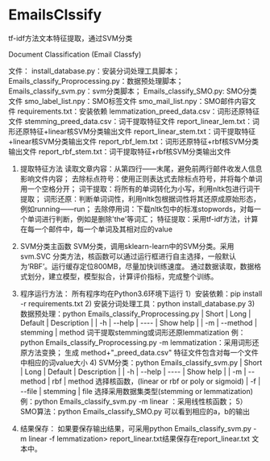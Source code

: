 # EmailsClssify
tf-idf方法文本特征提取，通过SVM分类


  
Document Classification (Email Classfy)

文件：
install_database.py：安装分词处理工具脚本；
Emails_classify_Proprocessing.py：数据预处理脚本；
Emails_classify_svm.py：svm分类脚本；
Emails_classify_SMO.py: SMO分类文件 
smo_label_list.npy：SMO标签文件
smo_mail_list.npy：SMO邮件内容文件
requirements.txt：安装依赖
lemmatization_preed_data.csv：词形还原特征文件
stemming_preed_data.csv：词干提取特征文件
report_linear_lem.txt：词形还原特征+linear核SVM分类输出文件
report_linear_stem.txt：词干提取特征+linear核SVM分类输出文件
report_rbf_lem.txt：词形还原特征+rbf核SVM分类输出文件
report_rbf_stem.txt：词干提取特征+rbf核SVM分类输出文件

1. 提取特征方法
    读取文章内容：从第四行——末尾，避免前两行邮件收发人信息影响文件内容；
    去除标点符号：使用正则表达式去除标点符号，并将每个单词用一个空格分开；
    词干提取：将所有的单词转化为小写，利用nltk包进行词干提取；
    词形还原：判断单词词性，利用nltk包根据词性将其还原成原始形态，例如running——run；
    去除停用词：下载nltk包中的标准stopwords，对每一个单词进行判断，例如是删除'the'等词汇；
    特征提取：采用tf-idf方法，计算在每一个邮件中，每一个单词及其相对应的value
    
2. SVM分类主函数
    SVM分类，调用sklearn-learn中的SVM分类。采用svm.SVC 分类方法，核函数可以通过运行框进行自主选择，一般默认为‘RBF’。运行缓存定位800MB，尽量加快训练速度。
    通过数据读取，数据格式划分，建立模型，模型拟合，计算评价指标，完成整个训练。

3. 程序运行方法：
    所有程序均在Python3.6环境下运行
    1）安装依赖：pip install -r requirements.txt
    2)  安装分词处理工具：python install_database.py
    3)  数据预处理：python Emails_classify_Proprocessing.py
	|  Short   | Long  |  Default  |  Description  |
	|  -h  | --help |  ----  |  Show help  |
	| -m  | --method |  stemming  |  method 词干提取stemming或词形还原lemmatization
       例：python Emails_classify_Proprocessing.py -m lemmatization：采用词形还原方法变换；
       生成 method+"_preed_data.csv" 特征文件包含对每一个文件中相应的词value大小
    4) SVM分类：python Emails_classify_svm.py
	|  Short   | Long  |  Default  |  Description  |
	|  -h  | --help |  ----  |  Show help  |
	| -m  | --method |  rbf  |  method 选择核函数，(linear or rbf or poly or sigmoid)
	| -f  | --file |  stemming  |  file 选择采用数据集类型(stemming or lemmatization)
       例：python Emails_classify_svm.py -m linear ：采用线性核函数；
    5）SMO算法：python Emails_classify_SMO.py 可以看到相应的a，b的输出

4. 结果保存：
      如果要保存输出结果，可采用python Emails_classify_svm.py -m linear -f lemmatization> report_linear.txt结果保存在report_linear.txt 文本中。
